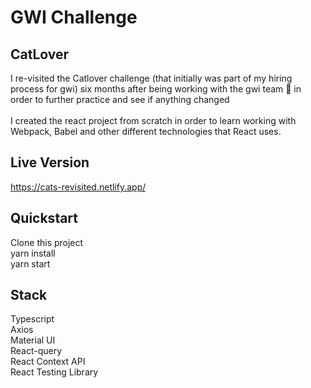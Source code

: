 # GWI Challenge

## CatLover

I re-visited the Catlover challenge (that initially was part of my hiring process for gwi) six months after being working with the gwi team 🤘 in order to further practice and see if anything changed <br /><br/>
I created the react project from scratch in order to learn working with Webpack, Babel and other different technologies that React uses.

## Live Version

https://cats-revisited.netlify.app/

## Quickstart

Clone this project <br />
yarn install <br />
yarn start

## Stack

Typescript <br />
Axios <br />
Material UI <br />
React-query <br />
React Context API <br />
React Testing Library
